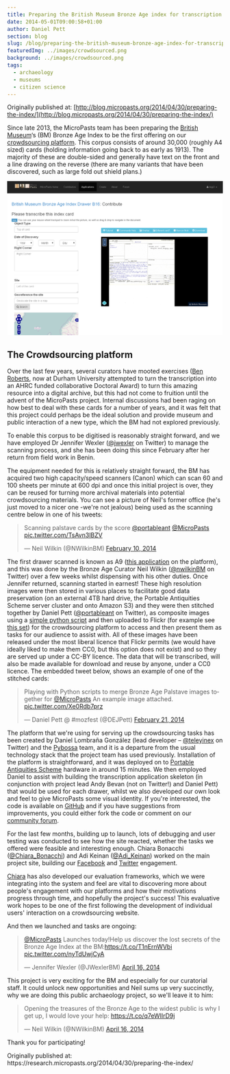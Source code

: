 ```yaml
---
title: Preparing the British Museum Bronze Age index for transcription
date: 2014-05-01T09:00:58+01:00
author: Daniel Pett
section: blog
slug: /blog/preparing-the-british-museum-bronze-age-index-for-transcription/
featuredImg: ../images/crowdsourced.png
background: ../images/crowdsourced.png
tags:
  - archaeology
  - museums
  - citizen science
---
```

Originally published at: [http://blog.micropasts.org/2014/04/30/preparing-the-index/](http://blog.micropasts.org/2014/04/30/preparing-the-index/)

Since late 2013, the MicroPasts team has been preparing the [British Museum](http://britishmuseum.org)&#8216;s (BM) Bronze Age Index to be the first offering on our [crowdsourcing platform](http://crowdsourced.micropasts.org "The MicroPasts crowd sourcing platform"). This corpus consists of around 30,000 (roughly A4 sized) cards (holding information going back to as early as 1913).  The majority of these are double-sided and generally have text on the front and a line drawing on the reverse (there are many variants that have been discovered, such as large fold out shield plans.)

![A screenshot of the crowdsourcing interface](../images/crowdsourced.png)

## The Crowdsourcing platform

Over the last few years, several curators have mooted exercises ([Ben Roberts](https://www.dur.ac.uk/archaeology/staff/?id=10573), 
now at Durham University attempted to turn the transcription into an AHRC funded collaborative Doctoral Award) to turn this amazing 
resource into a digital archive, but this had not come to fruition until the advent of the MicroPasts project. Internal 
discussions had been raging on how best to deal with these cards for a number of years, and it was felt that this project 
could perhaps be the ideal solution and provide museum and public interaction of a new type, which the BM had not explored previously.

To enable this corpus to be digitised is reasonably straight forward, and we have employed Dr Jennifer Wexler ([@jwexler](https://twitter.com/JWexlerBM "jennifer on Twitter") on Twitter) 
to manage the scanning process, and she has been doing this since February after her return from field work in Benin.

The equipment needed for this is relatively straight forward, the BM has acquired two high capacity/speed scanners (Canon) 
which can scan 60 and 100 sheets per minute at 600 dpi and once this initial project is over, they can be reused for turning 
more archival materials into potential crowdsourcing materials. You can see a picture of Neil's former office (he's just 
moved to a nicer one -we're not jealous) being used as the scanning centre below in one of his tweets:

<blockquote class="twitter-tweet">
    <p lang="en" dir="ltr">Scanning palstave cards by the score <a href="https://twitter.com/portableant?ref_src=twsrc%5Etfw">@portableant</a> <a href="https://twitter.com/MicroPasts?ref_src=twsrc%5Etfw">@MicroPasts</a> <a href="https://t.co/TsAvn3lBZV">pic.twitter.com/TsAvn3lBZV</a></p>&mdash; Neil Wilkin (@NWilkinBM) <a href="https://twitter.com/NWilkinBM/status/432912139213615104?ref_src=twsrc%5Etfw">February 10, 2014</a>
</blockquote> 

The first drawer scanned is known as A9 ([this application](http://crowdsourced.micropasts.org/app/drawA9/ "Application A9") 
on the platform), and this was done by the Bronze Age Curator Neil Wilkin ([@nwilkinBM](https://twitter.com/NWilkinBM "neil on Twitter") on Twitter) 
over a few weeks whilst dispensing with his other duties. Once Jennifer returned, scanning started in earnest! These high 
resolution images were then stored in various places to facilitate good data preservation (on an external 4TB hard drive, 
the Portable Antiquities Scheme server cluster and onto Amazon S3) and they were then stitched together by Daniel Pett 
([@portableant](http://twitter.com/portableant) on Twitter), as composite images using a [simple python script](https://github.com/findsorguk/MicroPasts-Scripts/blob/master/imageStitch.py "Github script for image stitching") 
and then uploaded to Flickr (for example see [this set](https://www.flickr.com/photos/micropasts/sets/72157641305131374/ "Flickr set")) 
for the crowdsourcing platform to access and then present them as tasks for our audience to assist with. All of these 
images have been released under the most liberal licence that Flickr permits (we would have ideally liked to make them CC0, 
but this option does not exist) and so they are served up under a CC-BY licence. The data that will be transcribed, will 
also be made available for download and reuse by anyone, under a CC0 licence. The embedded tweet below, shows an example of one of the stitched cards:

<blockquote class="twitter-tweet" data-lang="en">
    <p lang="en" dir="ltr">Playing with Python scripts to merge Bronze Age Palstave images together for <a href="https://twitter.com/MicroPasts?ref_src=twsrc%5Etfw">@MicroPasts</a> An example image attached. <a href="https://t.co/Xe0Rdb7prz">pic.twitter.com/Xe0Rdb7prz</a></p>&mdash; Daniel Pett @ #mozfest (@DEJPett) <a href="https://twitter.com/DEJPett/status/436817767983890432?ref_src=twsrc%5Etfw">February 21, 2014</a>
</blockquote>

The platform that we're using for serving up the crowdsourcing tasks has been created by Daniel Lombraña González (lead 
developer &#8211; [@teleyinex](https://twitter.com/teleyinex "Daniel's twitter profile")  on Twitter) and the 
[Pybossa](https://pybossa.com "Pybossa site") team, and it is a departure from the usual technology stack that the project 
team has used previously. Installation of the platform is straightforward, and it was deployed on to [Portable Antiquities Scheme](http://finds.org.uk) 
hardware in around 15 minutes. We then employed Daniel to assist with building the transcription application skeleton 
(in conjunction with project lead Andy Bevan (not on Twitter!) and Daniel Pett) that would be used for each drawer, whilst 
we also developed our own look and feel to give MicroPasts some visual identity. If you're interested, the code is available 
on [GitHub](https://github.com/findsorguk) and if you have suggestions from improvements, you could either fork the code or 
comment on our [community forum](https://community.micropasts,org).

For the last few months, building up to launch, lots of debugging and user testing was conducted to see how the site reacted,
whether the tasks we offered were feasible and interesting enough. Chiara Bonacchi ([@Chiara_Bonacchi](https://twitter.com/Chiara_Bonacchi)) and Adi Keinan ([@Adi_Keinan](https://twitter.com/Adi_Keinan)) worked on the main project site, building our [Facebook](http://facebook.com/micropasts) and [Twitter](http://twitter.com/micropasts) engagement.

[Chiara](https://www.ucl.ac.uk/archaeology/people/staff/bonacchi) has also developed our evaluation frameworks, which we were integrating into the system and feel are vital to discovering more about people's engagement with our platforms and how their motivations progress through time, and hopefully the project's success! This evaluative work hopes to be one of the first following the development of individual users' interaction on a crowdsourcing website.

And then we launched and tasks are ongoing:

<blockquote class="twitter-tweet" data-width="500" data-dnt="true">
  <p lang="en" dir="ltr">
    <a href="https://twitter.com/MicroPasts?ref_src=twsrc%5Etfw">@MicroPasts</a> Launches today!Help us discover the lost secrets of the Bronze Age Index at the BM:<a href="https://t.co/T1nErnWVbi">https://t.co/T1nErnWVbi</a> <a href="https://t.co/nyTdUwjCyA">pic.twitter.com/nyTdUwjCyA</a>
  </p>
  <p>
    &mdash; Jennifer Wexler (@JWexlerBM) <a href="https://twitter.com/JWexlerBM/status/456467924920721408?ref_src=twsrc%5Etfw">April 16, 2014</a>
  </p>
</blockquote>



This project is very exciting for the BM and especially for our curatorial staff. It could unlock new opportunities and Neil sums up very succinctly, why we are doing this public archaeology project, so we'll leave it to him:

<blockquote class="twitter-tweet" data-width="500" data-dnt="true">
  <p lang="en" dir="ltr">
    Opening the treasures of the Bronze Age to the widest public is why I get up, I would love your help: <a href="https://t.co/q7eWlIrD9j">https://t.co/q7eWlIrD9j</a>
  </p>
  <p>
    &mdash; Neil Wilkin (@NWilkinBM) <a href="https://twitter.com/NWilkinBM/status/456421634237140992?ref_src=twsrc%5Etfw">April 16, 2014</a>
  </p>
</blockquote>

Thank you for participating!

<div class="alert-dark"><p>Originally published at: https://research.micropasts.org/2014/04/30/preparing-the-index/
</p></div>